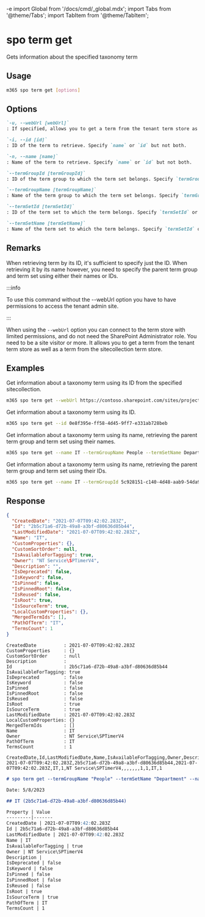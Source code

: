 -e <!-- DISCLAIMER: All secrets, passwords, and sensitive values in this document are examples only and not real credentials. -->
import Global from '/docs/cmd/_global.mdx';
import Tabs from '@theme/Tabs';
import TabItem from '@theme/TabItem';

# spo term get

Gets information about the specified taxonomy term

## Usage

```sh
m365 spo term get [options]
```

## Options

```md definition-list
`-u, --webUrl [webUrl]`
: If specified, allows you to get a term from the tenant term store as well as the sitecollection specific term store. Defaults to the tenant admin site.

`-i, --id [id]`
: ID of the term to retrieve. Specify `name` or `id` but not both.

`-n, --name [name]`
: Name of the term to retrieve. Specify `name` or `id` but not both.

`--termGroupId [termGroupId]`
: ID of the term group to which the term set belongs. Specify `termGroupId` or `termGroupName` but not both.

`--termGroupName [termGroupName]`
: Name of the term group to which the term set belongs. Specify `termGroupId` or `termGroupName` but not both.

`--termSetId [termSetId]`
: ID of the term set to which the term belongs. Specify `termSetId` or `termSetName` but not both.

`--termSetName [termSetName]`
: Name of the term set to which the term belongs. Specify `termSetId` or `termSetName` but not both.
```

<Global />

## Remarks

When retrieving term by its ID, it's sufficient to specify just the ID. When retrieving it by its name however, you need to specify the parent term group and term set using either their names or IDs.

:::info

To use this command without the --webUrl option you have to have permissions to access the tenant admin site.

:::
    
When using the `--webUrl` option you can connect to the term store with limited permissions, and do not need the SharePoint Administrator role. You need to be a site visitor or more. It allows you to get a term from the tenant term store as well as a term from the sitecollection term store.

## Examples

Get information about a taxonomy term using its ID from the specified sitecollection.

```sh
m365 spo term get --webUrl https://contoso.sharepoint.com/sites/project-x --id 0e8f395e-ff58-4d45-9ff7-e331ab728beb
```

Get information about a taxonomy term using its ID.

```sh
m365 spo term get --id 0e8f395e-ff58-4d45-9ff7-e331ab728beb
```

Get information about a taxonomy term using its name, retrieving the parent term group and term set using their names.

```sh
m365 spo term get --name IT --termGroupName People --termSetName Department
```

Get information about a taxonomy term using its name, retrieving the parent term group and term set using their IDs.

```sh
m365 spo term get --name IT --termGroupId 5c928151-c140-4d48-aab9-54da901c7fef --termSetId 8ed8c9ea-7052-4c1d-a4d7-b9c10bffea6f
```

## Response

<Tabs>
  <TabItem value="JSON">

  ```json
  {
    "CreatedDate": "2021-07-07T09:42:02.283Z",
    "Id": "2b5c71a6-d72b-49a8-a3bf-d80636d85b44",
    "LastModifiedDate": "2021-07-07T09:42:02.283Z",
    "Name": "IT",
    "CustomProperties": {},
    "CustomSortOrder": null,
    "IsAvailableForTagging": true,
    "Owner": "NT Service\SPTimerV4",
    "Description": "",
    "IsDeprecated": false,
    "IsKeyword": false,
    "IsPinned": false,
    "IsPinnedRoot": false,
    "IsReused": false,
    "IsRoot": true,
    "IsSourceTerm": true,
    "LocalCustomProperties": {},
    "MergedTermIds": [],
    "PathOfTerm": "IT",
    "TermsCount": 1
  }
  ```

  </TabItem>
  <TabItem value="Text">

  ```text
  CreatedDate          : 2021-07-07T09:42:02.283Z
  CustomProperties     : {}
  CustomSortOrder      : null
  Description          :
  Id                   : 2b5c71a6-d72b-49a8-a3bf-d80636d85b44
  IsAvailableForTagging: true
  IsDeprecated         : false
  IsKeyword            : false
  IsPinned             : false
  IsPinnedRoot         : false
  IsReused             : false
  IsRoot               : true
  IsSourceTerm         : true
  LastModifiedDate     : 2021-07-07T09:42:02.283Z
  LocalCustomProperties: {}
  MergedTermIds        : []
  Name                 : IT
  Owner                : NT Service\SPTimerV4
  PathOfTerm           : IT
  TermsCount           : 1
  ```

  </TabItem>
  <TabItem value="CSV">

  ```csv
  CreatedDate,Id,LastModifiedDate,Name,IsAvailableForTagging,Owner,Description,IsDeprecated,IsKeyword,IsPinned,IsPinnedRoot,IsReused,IsRoot,IsSourceTerm,PathOfTerm,TermsCount
  2021-07-07T09:42:02.283Z,2b5c71a6-d72b-49a8-a3bf-d80636d85b44,2021-07-07T09:42:02.283Z,IT,1,NT Service\SPTimerV4,,,,,,,1,1,IT,1
  ```

  </TabItem>
  <TabItem value="Markdown">

  ```md
  # spo term get --termGroupName "People" --termSetName "Department" --name "IT"

  Date: 5/8/2023

  ## IT (2b5c71a6-d72b-49a8-a3bf-d80636d85b44)

  Property | Value
  ---------|-------
  CreatedDate | 2021-07-07T09:42:02.283Z
  Id | 2b5c71a6-d72b-49a8-a3bf-d80636d85b44
  LastModifiedDate | 2021-07-07T09:42:02.283Z
  Name | IT
  IsAvailableForTagging | true
  Owner | NT Service\SPTimerV4
  Description |
  IsDeprecated | false
  IsKeyword | false
  IsPinned | false
  IsPinnedRoot | false
  IsReused | false
  IsRoot | true
  IsSourceTerm | true
  PathOfTerm | IT
  TermsCount | 1
  ```

  </TabItem>
</Tabs>
